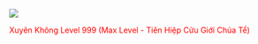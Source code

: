 <img src="https://utruyen.com/images/story/200x260/xuyen-khong-level-999-max-level-tien-hiep-cuu-gioi-chua-te.jpg"></img>

<span style="color:red">Xuyên Không Level 999 (Max Level - Tiên Hiệp Cửu Giới Chúa Tể)</span>
